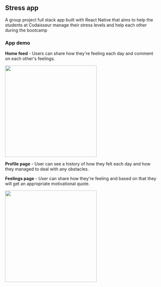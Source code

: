 ## Stress app 

A group project full stack app built with React Native that aims to help the students at Codaisseur manage their stress levels and help each other during the bootcamp

### App demo 

<strong>Home feed</strong> - Users can share how they're feeling each day and comment on each other's feelings. 


<img src="https://user-images.githubusercontent.com/64054997/103531611-01591200-4e8a-11eb-99be-e120b37505c2.gif" height="300"/>


<strong>Profile page</strong> - User can see a history of how they felt each day and how they managed to deal with any obstacles.

<strong>Feelings page</strong> - User can share how they're feeling and based on that they will get an appropriate motivational quote.

<img src="https://user-images.githubusercontent.com/64054997/103531669-1d5cb380-4e8a-11eb-9845-85940fcd4477.gif" height="300"/>
